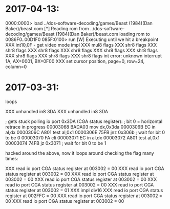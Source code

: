 # 2017-04-13:

0000:0000> load ../dos-software-decoding/games/Beast (1984)(Dan Baker)/beast.com
[*] Reading rom from ../dos-software-decoding/games/Beast (1984)(Dan Baker)/beast.com
loading rom to 0086F0..00D1F0
085F:0100> run
[W] Executing until we hit a breakpoint
XXX int10,0F - get video mode impl
XXX mul8 flags
XXX shr8 flags
XXX shr8 flags
XXX shr8 flags
XXX shr8 flags
XXX shr8 flags
XXX shr8 flags
XXX shr8 flags
XXX shr8 flags
XXX shr8 flags
int error: unknown interrupt 1A, AX=0001, BX=0F00
XXX set cursor position, page=0, row=24, column=0




# 2017-03-31:
loops

XXX unhandled in8 3DA
XXX unhandled in8 3DA

; gets stuck polling io port 0x3DA (CGA status register):
; bit 0 = horizontal retrace in progress
00003068  BADA03            mov dx,0x3da
0000306B  EC                in al,dx
0000306C  A801              test al,0x1
0000306E  75FB              jnz 0x306b    ; wait for bit 0 to be 0
00003070  FA                cli
00003071  EC                in al,dx
00003072  A801              test al,0x1
00003074  74FB              jz 0x3071     ; wait for bit 0 to be 1

hacked around the above,
now it loops around checking the flag many times:

XXX read io port CGA status register at 003002 = 00
XXX read io port CGA status register at 003002 = 00
XXX read io port CGA status register at 003002 = 00
XXX read io port CGA status register at 003002 = 00
XXX read io port CGA status register at 003002 = 00
XXX read io port CGA status register at 003002 = 01
XXX impl div16
XXX read io port CGA status register at 002FFC = 00
XXX read io port CGA status register at 003002 = 00
XXX read io port CGA status register at 003002 = 00


